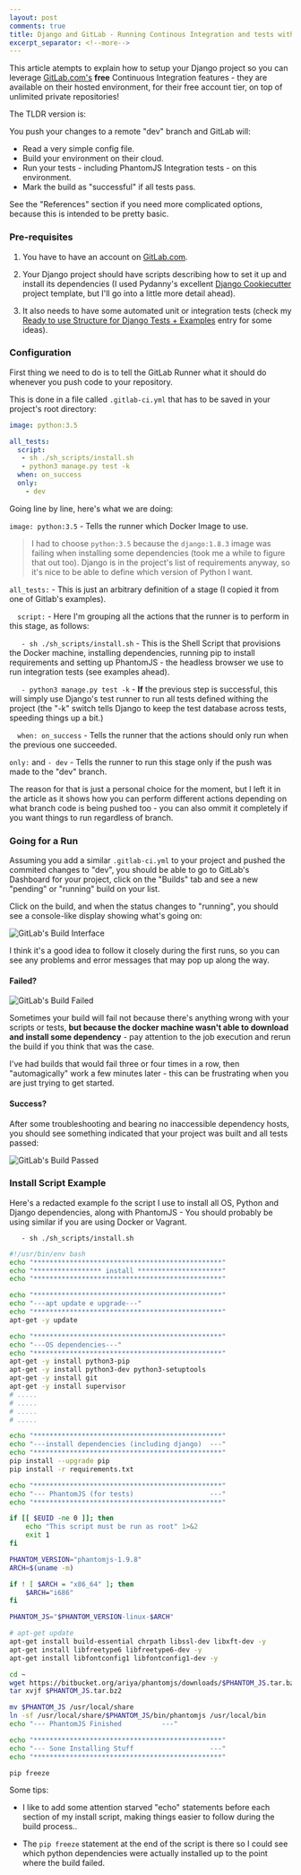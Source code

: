 ```yaml
---
layout: post
comments: true
title: Django and GitLab - Running Continous Integration and tests with your FREE account
excerpt_separator: <!--more-->
---
```


This article atempts to explain how to setup your Django project so you can leverage [GitLab.com's](https://www.gitlab.com) **free** Continuous Integration features - they are available on their hosted environment, for their free account tier, on top of unlimited private repositories!

The TLDR version is:

You push your changes to a remote "dev" branch and GitLab will:

- Read a very simple config file.
- Build your environment on their cloud.
- Run your tests - including PhantomJS Integration tests - on this environment.
- Mark the build as "successful" if all tests pass.

See the "References" section if you need more complicated options, because this is intended to be pretty basic.
<!--more-->

### Pre-requisites

1. You have to have an account on [GitLab.com](https://www.gitlab.com).

2. Your Django project should have scripts describing how to set it up and install its dependencies (I used Pydanny's excellent [Django Cookiecutter](https://github.com/pydanny/cookiecutter-django) project template, but I'll go into a little more detail ahead).

3. It also needs to have some automated unit or integration tests (check my [Ready to use Structure for Django Tests + Examples](/2015/09/21/how-to-test-django-applications_pt1/) entry for some ideas).

### Configuration
First thing we need to do is to tell the GitLab Runner what it should do whenever you push code to your repository.

This is done in a file called `.gitlab-ci.yml` that has to be saved in your project's root directory:

```yaml
image: python:3.5

all_tests:
  script:
   - sh ./sh_scripts/install.sh
   - python3 manage.py test -k
  when: on_success
  only:
    - dev
```


Going line by line, here's what we are doing:

`image: python:3.5` - Tells the runner which Docker Image to use. 

> I had to choose `python:3.5` because the `django:1.8.3` image was failing when installing some dependencies (took me a while to figure that out too). Django is in the project's list of requirements anyway, so it's nice to be able to define which version of Python I want.

`all_tests:` - This is just an arbitrary definition of a stage (I copied it from one of Gitlab's examples).

`  script:` - Here I'm grouping all the actions that the runner is to perform in this stage, as follows:

`   - sh ./sh_scripts/install.sh` - This is the Shell Script that provisions the Docker machine, installing dependencies, running pip to install requirements and setting up PhantomJS - the headless browser we use to run integration tests (see examples ahead).

`   - python3 manage.py test -k` - **If** the previous step is successful, this will simply use Django's test runner to run all tests defined withing the project (the "-k" switch tells Django to keep the test database across tests, speeding things up a bit.)

`  when: on_success` - Tells the runner that the actions should only run when the previous one succeeded.

`only:` and `- dev` - Tells the runner to run this stage only if the push was made to the "dev" branch.

The reason for that is just a personal choice for the moment, but I left it in the article as it shows how you can perform different actions depending on what branch code is being pushed too - you can also ommit it completely if you want things to run regardless of branch.

### Going for a Run

Assuming you add a similar  `.gitlab-ci.yml` to your project and pushed the commited changes to "dev", you should be able to go to GitLab's Dashboard for your project, click on the "Builds" tab and see a new "pending" or "running" build on your list.

Click on the build, and when the status changes to "running", you should see a console-like display showing what's going on:

![GitLab's Build Interface](https://github.com/dezoito/dezoito.github.io/blob/master/public/images/gitlab-build1.png?raw=true)

I think it's a good idea to follow it closely during the first runs, so you can see any problems and error messages that may pop up along the way.

#### **Failed?**

![GitLab's Build Failed](https://github.com/dezoito/dezoito.github.io/blob/master/public/images/gitlab-build-fail.png?raw=true)

Sometimes your build will fail not because there's anything wrong with your scripts or tests, **but because the docker machine wasn't able to download and install some dependency** - pay attention to the job execution and rerun the build if you think that was the case.

I've had builds that would fail three or four times in a row, then "automagically" work a few minutes later - this can be frustrating when you are just trying to get started.

#### **Success?**

After some troubleshooting and bearing no inaccessible dependency hosts, you should see something indicated that your project was built and all tests passed: 

![GitLab's Build Passed](https://github.com/dezoito/dezoito.github.io/blob/master/public/images/gitlab-build-passed.png?raw=true)


### Install Script Example

Here's a redacted example fo the script I use to install all OS, Python and Django dependencies, along with PhantomJS - You should probably be using similar if you are using Docker or Vagrant.

`   - sh ./sh_scripts/install.sh`

```sh
#!/usr/bin/env bash
echo "***********************************************"
echo "***************** install *********************"
echo "***********************************************"

echo "***********************************************"
echo "---apt update e upgrade---"
echo "***********************************************"
apt-get -y update

echo "***********************************************"
echo "---OS dependencies---"
echo "***********************************************"
apt-get -y install python3-pip
apt-get -y install python3-dev python3-setuptools
apt-get -y install git
apt-get -y install supervisor
# .....
# .....
# .....
# .....

echo "***********************************************"
echo "---install dependencies (including django)  ---"
echo "***********************************************"
pip install --upgrade pip
pip install -r requirements.txt

echo "***********************************************"
echo "--- PhantomJS (for tests)                   ---"
echo "***********************************************"

if [[ $EUID -ne 0 ]]; then
    echo "This script must be run as root" 1>&2
    exit 1
fi

PHANTOM_VERSION="phantomjs-1.9.8"
ARCH=$(uname -m)

if ! [ $ARCH = "x86_64" ]; then
    $ARCH="i686"
fi

PHANTOM_JS="$PHANTOM_VERSION-linux-$ARCH"

# apt-get update
apt-get install build-essential chrpath libssl-dev libxft-dev -y
apt-get install libfreetype6 libfreetype6-dev -y
apt-get install libfontconfig1 libfontconfig1-dev -y

cd ~
wget https://bitbucket.org/ariya/phantomjs/downloads/$PHANTOM_JS.tar.bz2
tar xvjf $PHANTOM_JS.tar.bz2

mv $PHANTOM_JS /usr/local/share
ln -sf /usr/local/share/$PHANTOM_JS/bin/phantomjs /usr/local/bin
echo "--- PhantomJS Finished          ---"

echo "***********************************************"
echo "--- Sone Installing Stuff                   ---"
echo "***********************************************"

pip freeze
```

Some tips:

- I like to add some attention starved "echo" statements before each section of my install script, making things easier to follow during the build process..

- The `pip freeze` statement at the end of the  script is there so I could see which python dependencies were actually installed up to the point where the build failed.







